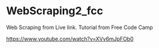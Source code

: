 # WebScraping2_fcc
Web Scraping from Live link. Tutorial from Free Code Camp

https://www.youtube.com/watch?v=XVv6mJpFOb0
